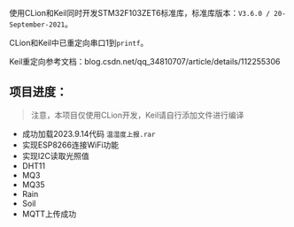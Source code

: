 使用CLion和Keil同时开发STM32F103ZET6标准库，标准库版本：`V3.6.0 / 20-September-2021`。

CLion和Keil中已重定向串口1到`printf`。

Keil重定向参考文档：blog.csdn.net/qq_34810707/article/details/112255306


## 项目进度：

> 注意，本项目仅使用CLion开发，Keil请自行添加文件进行编译

- 成功加载2023.9.14代码 `温湿度上报.rar`
- 实现ESP8266连接WiFi功能
- 实现I2C读取光照值
- DHT11
- MQ3
- MQ35
- Rain
- Soil
- MQTT上传成功